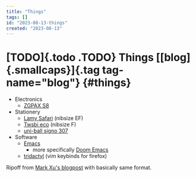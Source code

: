 ```yaml
---
title: "Things"
tags: []
id: "2023-08-13-things"
created: "2023-08-13"
---
```


[TODO]{.todo .TODO} Things [[blog]{.smallcaps}]{.tag tag-name="blog"} {#things}
=====================================================================

-   Electronics
    -   [ZGPAX S8](id:android-watch-gone)
-   Stationery
    -   [Lamy Safari](https://www.lamy.com/de/lamy-safari/) (nibsize EF)
    -   [Twsbi eco](https://www.amazon.de/twsbi-eco/s?k=twsbi+eco)
        (nibsize F)
    -   [uni-ball signo
        307](https://uniballco.com/products/307-gel-pens)
-   Software
    -   [Emacs](https://www.gnu.org/software/emacs/)
        -   more specifically [Doom
            Emacs](https://github.com/doomemacs/doomemacs)
    -   [tridactyl](https://github.com/tridactyl/tridactyl) (vim
        keybinds for firefox)

Ripoff from [Mark Xu\'s blogpost](https://markxu.com/things) with
basically same format.
